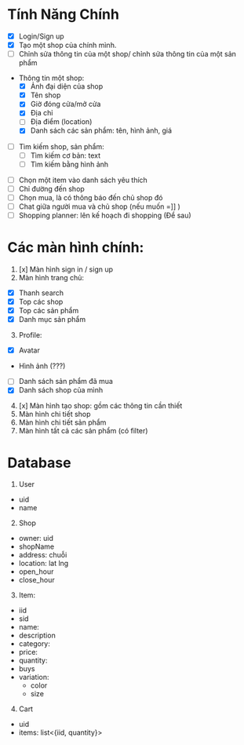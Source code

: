 # Tính Năng Chính 
- [x] Login/Sign up
- [x] Tạo một shop của chính mình.
- [ ] Chỉnh sửa thông tin của một shop/ chỉnh sửa thông tin của một sản phẩm
- Thông tin một shop:
  - [x] Ảnh đại diện của shop
  - [x] Tên shop 
  - [x] Giờ đóng cửa/mở cửa
  - [x] Địa chỉ
  - [ ] Địa điểm (location)
  - [x] Danh sách các sản phẩm: tên, hình ảnh, giá

* [ ] Tìm kiếm shop, sản phẩm:
  * [ ] Tìm kiếm cơ bản: text
  * [ ] Tìm kiếm bằng hình ảnh

- [ ] Chọn một item vào danh sách yêu thích 
- [ ] Chỉ đường đến shop
- [ ] Chọn mua, là có thông báo đến chủ shop đó
- [ ] Chat giữa người mua và chủ shop (nếu muốn =]] )
- [ ] Shopping planner: lên kế hoạch đi shopping (Để sau)
# Các màn hình chính:
1. [x] Màn hình sign in / sign up
2. Màn hình trang chủ:
- [x] Thanh search 
- [x] Top các shop
- [x] Top các sản phẩm
- [x] Danh mục sản phẩm 
3. Profile: 
- [x] Avatar
- Hình ảnh (???)
- [ ] Danh sách sản phẩm đã mua
- [x] Danh sách shop của mình
4. [x] Màn hình tạo shop: gồm các thông tin cần thiết 
5. Màn hình chi tiết shop
6. Màn hình chi tiết sản phẩm 
7. Màn hình tất cả các sản phẩm (có filter)

# Database 
1. User
- uid
- name
2. Shop
- owner: uid
- shopName
- address: chuỗi
- location: lat lng
- open_hour
- close_hour
3. Item:
- iid
- sid
- name:
- description
- category:
- price:
- quantity:
- buys
- variation:
    + color 
    + size

4. Cart
- uid
- items: list<{iid, quantity}>


